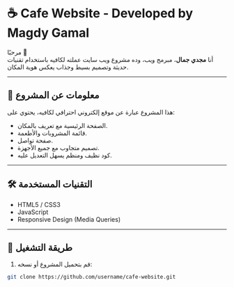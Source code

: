 # ☕ Cafe Website - Developed by Magdy Gamal

مرحبًا 👋  
أنا **مجدي جمال**، مبرمج ويب، وده مشروع ويب سايت عملته لكافيه باستخدام تقنيات حديثة وتصميم بسيط وجذاب يعكس هوية المكان.

---

## 🧩 معلومات عن المشروع

هذا المشروع عبارة عن موقع إلكتروني احترافي لكافيه، يحتوي على:

- الصفحة الرئيسية مع تعريف بالمكان.
- قائمة المشروبات والأطعمة.
- صفحة تواصل.
- تصميم متجاوب مع جميع الأجهزة.
- كود نظيف ومنظم يسهل التعديل عليه.

---

## 🛠️ التقنيات المستخدمة

- HTML5 / CSS3
- JavaScript
- Responsive Design (Media Queries)


---

## 🔧 طريقة التشغيل

1. قم بتحميل المشروع أو نسخه:
```bash
git clone https://github.com/username/cafe-website.git
